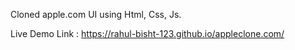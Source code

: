 Cloned apple.com UI using Html, Css, Js.

Live Demo Link : https://rahul-bisht-123.github.io/appleclone.com/
